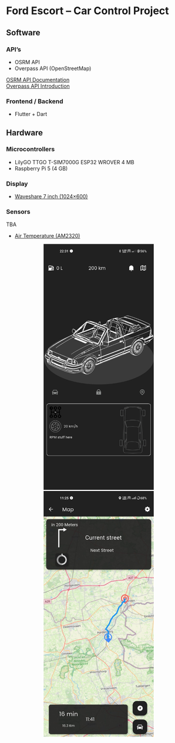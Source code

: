 # Ford Escort – Car Control Project

## Software

### API’s
- OSRM API  
- Overpass API (OpenStreetMap)

[OSRM API Documentation](https://project-osrm.org/docs/v5.5.1/api/#general-options)  
[Overpass API Introduction](https://wiki.openstreetmap.org/wiki/Overpass_API#Introduction) 

### Frontend / Backend
- Flutter + Dart 

## Hardware

### Microcontrollers
- LilyGO TTGO T-SIM7000G ESP32 WROVER 4 MB  
- Raspberry Pi 5 (4 GB)

### Display
- [Waveshare 7 inch (1024×600)](https://www.kiwi-electronics.com/nl/merk-waveshare-electronics/7-inch-dsi-touch-display-1280x800-rpi-only-20268)  
 

### Sensors
TBA
- [Air Temperature (AM2320)](https://www.tinytronics.nl/nl/sensoren/lucht/vochtigheid/am2320-thermometer-temperatuur-en-vochtigheids-sensor)  
  
<p align="center">
  <img src="./HomePage.jpg" alt="Home Page Screenshot" width="300" />
  <img src="./MapPage.jpg"  alt="Map Page Screenshot"  width="300" />
</p>
